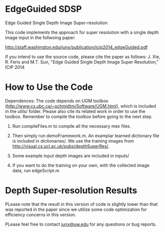 EdgeGuided SDSP
=======================
Edge Guided Single Depth Image Super-resolution

This code implements the approach for super resolution with a single depth image input in the follwoing paper:

http://staff.washington.edu/junx/publication/icip2014_edgeGuided.pdf

If you intend to use the source code, please cite the paper as follows:
J. Xie, R. Feris and M.T. Sun, "Edge Guided Single Depth Image Super Resolution," ICIP 2014


How to Use the Code
=======================
Dependences:
The code depends on UGM toolbox (http://www.cs.ubc.ca/~schmidtm/Software/UGM.html), which is included in the utils/ folder. Please also cite its related work in order to use the toolbox. Remember to compile the toolbox before going to the next step. 

1. Run compileFiles.m to compile all the necessary mex files.

2. Then simply run demoFramework.m. An examplar learned dictionary file is included in dictionaries/. We use the training images from http://visual.cs.ucl.ac.uk/pubs/depthSuperRes/. 

3. Some example input depth images are included in inputs/

4. If you want to do the training on your own, with the collected image data, run edgeScript.m


Depth Super-resolution Results
=======================
PLease note that the result in this version of code is slightly lower than that was reported in the paper since we utilize some code optimization for efficiency concerns in this version. 

PLease feel free to contact junx@uw.edu for any questions or bug reports.


